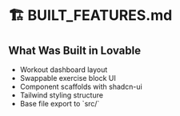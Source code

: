 # 🏗️ BUILT_FEATURES.md

## What Was Built in Lovable

- Workout dashboard layout  
- Swappable exercise block UI  
- Component scaffolds with shadcn-ui  
- Tailwind styling structure  
- Base file export to \`src/\`
